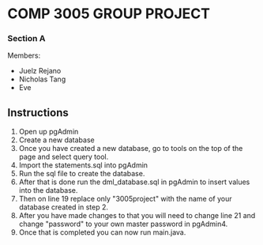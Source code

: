# COMP 3005 GROUP PROJECT
### Section A

Members: 
* Juelz Rejano
* Nicholas Tang
* Eve

## Instructions
1. Open up pgAdmin
1. Create a new database
1. Once you have created a new database, go to tools on the top of the page and select query tool.
1. Import the statements.sql into pgAdmin
1. Run the sql file to create the database. 
1. After that is done run the dml_database.sql in pgAdmin to insert values into the database.
1. Then on line 19 replace only "3005project" with the name of your database created in step 2.
1. After you have made changes to that you will need to change line 21 and change "password" to your own master password in pgAdmin4. 
1. Once that is completed you can now run main.java.
 

